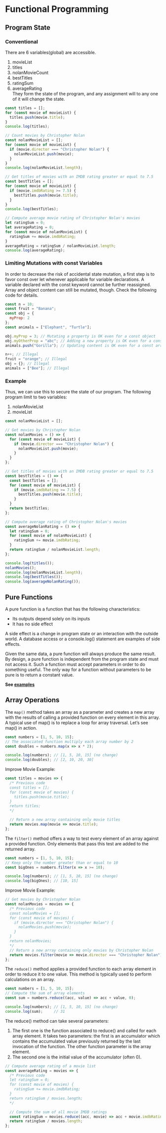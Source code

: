 # Functional Programming

## Program State
### Conventional

There are 6 variables(global) are accessible.
1. movieList
2. titles
3. nolanMovieCount
4. bestTitles
5. ratingSum
6. averageRating  
They form the state of the program, and any assignment will to any one of it will change the state.

```javascript
const titles = [];
for (const movie of movieList) {
  titles.push(movie.title);
}
console.log(titles);

// Count movies by Christopher Nolan
const nolanMovieList = [];
for (const movie of movieList) {
  if (movie.director === "Christopher Nolan") {
    nolanMovieList.push(movie);
  }
}
console.log(nolanMovieList.length);

// Get titles of movies with an IMDB rating greater or equal to 7.5
const bestTitles = [];
for (const movie of movieList) {
  if (movie.imdbRating >= 7.5) {
    bestTitles.push(movie.title);
  }
}
console.log(bestTitles);

// Compute average movie rating of Christopher Nolan's movies
let ratingSum = 0;
let averageRating = 0;
for (const movie of nolanMovieList) {
  ratingSum += movie.imdbRating;
}
averageRating = ratingSum / nolanMovieList.length;
console.log(averageRating);

```


### Limiting Mutations with const Variables
In order to decrease the risk of accidental state mutation, a first step is to favor const over let whenever applicable for variable declarations. A variable declared with the const keyword cannot be further reassigned. Array and object content can still be mutated, though. Check the following code for details.

```javascript
const n = 10;
const fruit = "Banana";
const obj = {
  myProp: 2
};
const animals = ["Elephant", "Turtle"];

obj.myProp = 3; // Mutating a property is OK even for a const object
obj.myOtherProp = "abc"; // Adding a new property is OK even for a const object
animals.push("Gorilla"); // Updating content is OK even for a const array

n++; // Illegal
fruit = "orange"; // Illegal
obj = {}; // Illegal
animals = ["Bee"]; // Illegal

```
### Example
Thus, we can use this to secure the state of our program.
The following program limit to two variables:  
1. nolanMovieList
2. movieList

```javascript
const nolanMovieList = [];

// Get movies by Christopher Nolan
const nolanMovies = () => {
  for (const movie of movieList) {
    if (movie.director === "Christopher Nolan") {
      nolanMovieList.push(movie);
    }
  }
};

// Get titles of movies with an IMDB rating greater or equal to 7.5
const bestTitles = () => {
  const bestTitles = [];
  for (const movie of movieList) {
    if (movie.imdbRating >= 7.5) {
      bestTitles.push(movie.title);
    }
  }
  return bestTitles;
};

// Compute average rating of Christopher Nolan's movies
const averageNolanRating = () => {
  let ratingSum = 0;
  for (const movie of nolanMovieList) {
    ratingSum += movie.imdbRating;
  }
  return ratingSum / nolanMovieList.length;
};

console.log(titles());
nolanMovies();
console.log(nolanMovieList.length);
console.log(bestTitles());
console.log(averageNolanRating());
```

## Pure Functions
A pure function is a function that has the following characteristics:  
* Its outputs depend solely on its inputs
* It has no side effect  

A side effect is a change in program state or an interaction with the outside world. A database access or a console.log() statement are examples of side effects.

Given the same data, a pure function will always produce the same result. By design, a pure function is independent from the program state and must not access it. Such a function must accept parameters in order to do something useful. The only way for a function without parameters to be pure is to return a constant value.

**See [examples](https://github.com/Dai0526/Algorithm/tree/master/Note/LearnJavaScript/Example/Functional)**


## Array Operations
The `map()` method takes an array as a parameter and creates a new array with the results of calling a provided function on every element in this array. A typical use of map() is to replace a loop for array traversal. Let’s see map() in action.
```javascript
const numbers = [1, 5, 10, 15];
// The associated function multiply each array number by 2
const doubles = numbers.map(x => x * 2);

console.log(numbers); // [1, 5, 10, 15] (no change)
console.log(doubles); // [2, 10, 20, 30]
```

Improve Movie Example:
```Javascript
const titles = movies => {
  /* Previous code
  const titles = [];
  for (const movie of movies) {
    titles.push(movie.title);
  }
  return titles;
  */

  // Return a new array containing only movie titles
  return movies.map(movie => movie.title);
};
```


The `filter()` method offers a way to test every element of an array against a provided function. Only elements that pass this test are added to the returned array.
```Javascript
const numbers = [1, 5, 10, 15];
// Keep only the number greater than or equal to 10
const bigOnes = numbers.filter(x => x >= 10);

console.log(numbers); // [1, 5, 10, 15] (no change)
console.log(bigOnes); // [10, 15]
```
Improve Movie Example:
```Javascript
// Get movies by Christopher Nolan
const nolanMovies = movies => {
  /* Previous code
  const nolanMovies = [];
  for (const movie of movies) {
    if (movie.director === "Christopher Nolan") {
      nolanMovies.push(movie);
    }
  }
  return nolanMovies;
  */
  // Return a new array containing only movies by Christopher Nolan
  return movies.filter(movie => movie.director === "Christopher Nolan");
};

```

The `reduce()` method applies a provided function to each array element in order to reduce it to one value. This method is typically used to perform calculations on an array.

```Javascript
const numbers = [1, 5, 10, 15];
// Compute the sum of array elements
const sum = numbers.reduce((acc, value) => acc + value, 0);

console.log(numbers); // [1, 5, 10, 15] (no change)
console.log(sum);     // 31
```
The reduce() method can take several parameters:  
1. The first one is the function associated to reduce() and called for each array element. It takes two parameters: the first is an accumulator which contains the accumulated value previously returned by the last invocation of the function. The other function parameter is the array element.  
2. The second one is the initial value of the accumulator (often 0).

```Javascript
// Compute average rating of a movie list
const averageRating = movies => {
  /* Previous code
  let ratingSum = 0;
  for (const movie of movies) {
    ratingSum += movie.imdbRating;
  }
  return ratingSum / movies.length;
  */

  // Compute the sum of all movie IMDB ratings
  const ratingSum = movies.reduce((acc, movie) => acc + movie.imdbRating, 0);
  return ratingSum / movies.length;
};
```

